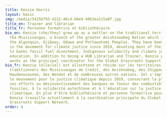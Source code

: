 ```yaml
---
title: Kenzie Harris
layout: basic
img: /media/5425b793-4212-48cd-b0e9-4063ea115a0f.jpg
title_en: Trainer and librarian
title_fr: Personne formatrice et bibliothécaire
bio_en: Kenzie (she/they) grew up as a settler on the traditional territories of
  the Mississaugas, a branch of the greater Anishinaabeg Nation which includes
  the Algonquin, Ojibway, Odawa and Pottawatomi Peoples. They have been involved
  in the movement for climate justice since 2019, devoting most of their efforts
  to banks fossil fuel divestment, Indigenous solidarity and climate justice
  education. In addition to being a HUB Librarian and Trainer, Kenzie presently
  works as the principal coordinator for the Global Grassroots Support Network.
bio_fr: Kenzie (elle/iel) est allochtone et réside sur les territoires
  traditionnels des Mississaugas de Credit, des Anishnabeg, des Chippewa, des
  Haudenosaunee, des Wendat et de nombreuses autres nations. Iel s'implique dans
  le mouvement pour la justice climatique depuis 2019, consacrant la plupart de
  ses efforts au désinvestissement des banques en faveur des combustibles
  fossiles, à la solidarité autochtone et à l'éducation sur la justice
  climatique. En plus d'être bibliothécaire et personne formatrice pour le HUB,
  Kenzie travaille actuellement à la coordination principale du Global
  Grassroots Support Network.
order: 4
---
```

